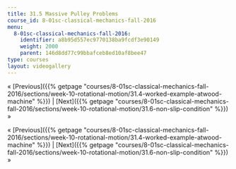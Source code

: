 ```yaml
---
title: 31.5 Massive Pulley Problems
course_id: 8-01sc-classical-mechanics-fall-2016
menu:
  8-01sc-classical-mechanics-fall-2016:
    identifier: a8b95d557ec9770138ba9fcdf3e90149
    weight: 2000
    parent: 146d8dd77c99bbafceb8ed10af8bee47
type: courses
layout: videogallery
---
```

« [Previous]({{% getpage "courses/8-01sc-classical-mechanics-fall-2016/sections/week-10-rotational-motion/31.4-worked-example-atwood-machine" %}}) | [Next]({{% getpage "courses/8-01sc-classical-mechanics-fall-2016/sections/week-10-rotational-motion/31.6-non-slip-condition" %}}) »

« [Previous]({{% getpage "courses/8-01sc-classical-mechanics-fall-2016/sections/week-10-rotational-motion/31.4-worked-example-atwood-machine" %}}) | [Next]({{% getpage "courses/8-01sc-classical-mechanics-fall-2016/sections/week-10-rotational-motion/31.6-non-slip-condition" %}}) »